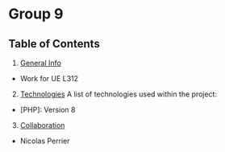 # Group 9
## Table of Contents
1. [General Info](#general-info)
* Work for UE L312
2. [Technologies](#technologies)
A list of technologies used within the project:
* [PHP]: Version 8  
3. [Collaboration](#collaboration)
* Nicolas Perrier
